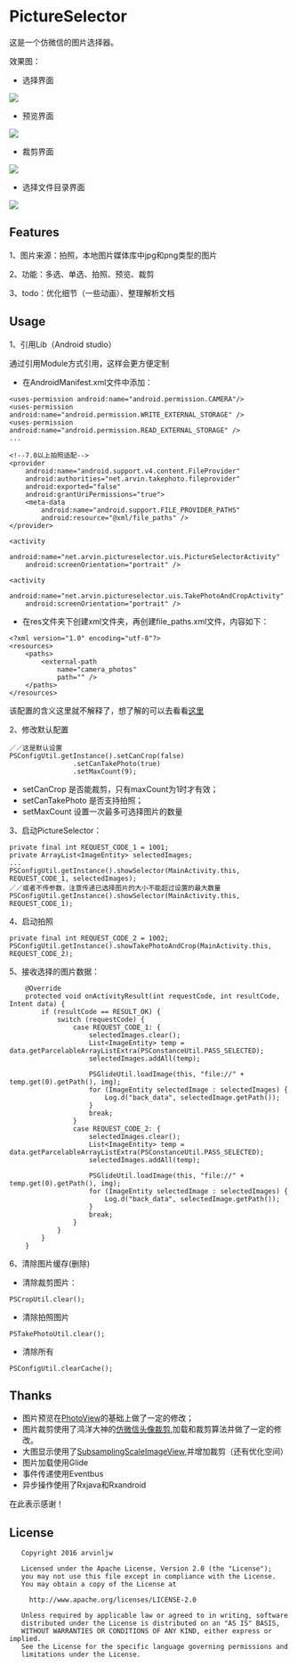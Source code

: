 # PictureSelector
这是一个仿微信的图片选择器。

效果图：

* 选择界面

![](screenshot/main.png)

* 预览界面

![](screenshot/review.png)

* 裁剪界面

![](screenshot/crop.png)

* 选择文件目录界面

![](screenshot/folder.png)

## Features

1、图片来源：拍照，本地图片媒体库中jpg和png类型的图片

2、功能：多选、单选、拍照、预览、裁剪

3、todo：优化细节（一些动画）、整理解析文档

## Usage

1、引用Lib（Android studio）

通过引用Module方式引用，这样会更方便定制

* 在AndroidManifest.xml文件中添加：

```
<uses-permission android:name="android.permission.CAMERA"/>
<uses-permission android:name="android.permission.WRITE_EXTERNAL_STORAGE" />
<uses-permission android:name="android.permission.READ_EXTERNAL_STORAGE" />
...

<!--7.0以上拍照适配-->
<provider
	android:name="android.support.v4.content.FileProvider"
	android:authorities="net.arvin.takephoto.fileprovider"
	android:exported="false"
	android:grantUriPermissions="true">
	<meta-data
		android:name="android.support.FILE_PROVIDER_PATHS"
		android:resource="@xml/file_paths" />
</provider>

<activity
    android:name="net.arvin.pictureselector.uis.PictureSelectorActivity"
    android:screenOrientation="portrait" />
    
<activity
	android:name="net.arvin.pictureselector.uis.TakePhotoAndCropActivity"
	android:screenOrientation="portrait" />
```

* 在res文件夹下创建xml文件夹，再创建file_paths.xml文件，内容如下：

```
<?xml version="1.0" encoding="utf-8"?>
<resources>
    <paths>
        <external-path
            name="camera_photos"
            path="" />
    </paths>
</resources>
```
该配置的含义这里就不解释了，想了解的可以去看看[这里](https://developer.android.com/reference/android/support/v4/content/FileProvider.html)

2、修改默认配置

```
／／这是默认设置
PSConfigUtil.getInstance().setCanCrop(false)
                .setCanTakePhoto(true)
                .setMaxCount(9);
```
* setCanCrop 是否能裁剪，只有maxCount为1时才有效；
* setCanTakePhoto 是否支持拍照；
* setMaxCount 设置一次最多可选择图片的数量

3、启动PictureSelector：

```
private final int REQUEST_CODE_1 = 1001;
private ArrayList<ImageEntity> selectedImages;
...
PSConfigUtil.getInstance().showSelector(MainActivity.this, REQUEST_CODE_1, selectedImages);
／／或者不传参数，注意传递已选择图片的大小不能超过设置的最大数量
PSConfigUtil.getInstance().showSelector(MainActivity.this, REQUEST_CODE_1);
```

4、启动拍照

```
private final int REQUEST_CODE_2 = 1002;
PSConfigUtil.getInstance().showTakePhotoAndCrop(MainActivity.this, REQUEST_CODE_2);
```

5、接收选择的图片数据：

```
	@Override
    protected void onActivityResult(int requestCode, int resultCode, Intent data) {
        if (resultCode == RESULT_OK) {
            switch (requestCode) {
                case REQUEST_CODE_1: {
                    selectedImages.clear();
                    List<ImageEntity> temp = data.getParcelableArrayListExtra(PSConstanceUtil.PASS_SELECTED);
                    selectedImages.addAll(temp);

                    PSGlideUtil.loadImage(this, "file://" + temp.get(0).getPath(), img);
                    for (ImageEntity selectedImage : selectedImages) {
                        Log.d("back_data", selectedImage.getPath());
                    }
                    break;
                }
                case REQUEST_CODE_2: {
                    selectedImages.clear();
                    List<ImageEntity> temp = data.getParcelableArrayListExtra(PSConstanceUtil.PASS_SELECTED);
                    selectedImages.addAll(temp);

                    PSGlideUtil.loadImage(this, "file://" + temp.get(0).getPath(), img);
                    for (ImageEntity selectedImage : selectedImages) {
                        Log.d("back_data", selectedImage.getPath());
                    }
                    break;
                }
            }
        }
    }
```

6、清除图片缓存(删除)

* 清除裁剪图片：

```
PSCropUtil.clear();
```
* 清除拍照图片

```
PSTakePhotoUtil.clear();
```

* 清除所有

```
PSConfigUtil.clearCache();
```

## Thanks

* 图片预览在[PhotoView](https://github.com/chrisbanes/PhotoView)的基础上做了一定的修改；
* 图片裁剪使用了鸿洋大神的[仿微信头像裁剪](http://blog.csdn.net/lmj623565791/article/details/39761281),加载和裁剪算法并做了一定的修改。
* 大图显示使用了[SubsamplingScaleImageView](https://github.com/davemorrissey/subsampling-scale-image-view),并增加裁剪（还有优化空间）
* 图片加载使用Glide
* 事件传递使用Eventbus
* 异步操作使用了Rxjava和Rxandroid

在此表示感谢！

## License

```
   Copyright 2016 arvinljw

   Licensed under the Apache License, Version 2.0 (the "License");
   you may not use this file except in compliance with the License.
   You may obtain a copy of the License at

     http://www.apache.org/licenses/LICENSE-2.0

   Unless required by applicable law or agreed to in writing, software
   distributed under the License is distributed on an "AS IS" BASIS,
   WITHOUT WARRANTIES OR CONDITIONS OF ANY KIND, either express or implied.
   See the License for the specific language governing permissions and
   limitations under the License.
```
